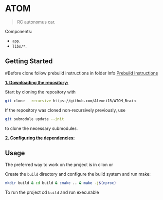 # ATOM

> RC autonomus car.

Components:

- `app`.
- `libs/*`.


## Getting Started

#Before clone follow prebuild instructions in folder Info
[Prebuild Instructions](Info/build_opencv.md)



<ins>**1. Downloading the repository:**</ins>

Start by cloning the repository with 

```bash
git clone --recursive https://github.com/Alexei1R/ATOM_Brain
```


If the repository was cloned non-recursively previously, use 
```bash
git submodule update --init
```
to clone the necessary submodules.

<ins>**2. Configuring the dependencies:**</ins>

## Usage
The preferred way to work on the project is in clion or

Create the `build` directory and configure the build system and run make:

```bash
mkdir build & cd build & cmake .. & make -j$(nproc)
```

To run the project cd `build` and run execurable


